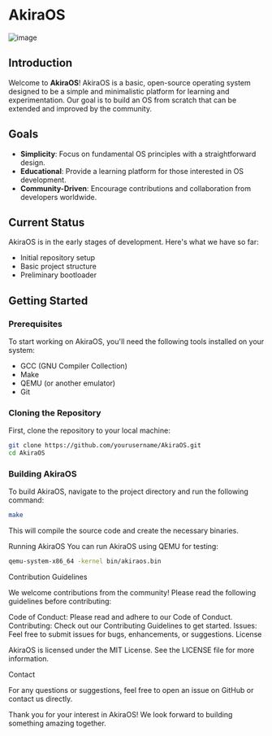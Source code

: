 # AkiraOS

![image](https://github.com/JJMugenyi/AkiraOS/assets/62541664/060c4303-274e-47d9-8dce-07ae868afb05)

## Introduction

Welcome to **AkiraOS**! AkiraOS is a basic, open-source operating system designed to be a simple and minimalistic platform for learning and experimentation. Our goal is to build an OS from scratch that can be extended and improved by the community.

## Goals

- **Simplicity**: Focus on fundamental OS principles with a straightforward design.
- **Educational**: Provide a learning platform for those interested in OS development.
- **Community-Driven**: Encourage contributions and collaboration from developers worldwide.

## Current Status

AkiraOS is in the early stages of development. Here's what we have so far:
- Initial repository setup
- Basic project structure
- Preliminary bootloader

## Getting Started

### Prerequisites

To start working on AkiraOS, you'll need the following tools installed on your system:
- GCC (GNU Compiler Collection)
- Make
- QEMU (or another emulator)
- Git

### Cloning the Repository

First, clone the repository to your local machine:

```bash
git clone https://github.com/yourusername/AkiraOS.git
cd AkiraOS
```

### Building AkiraOS
To build AkiraOS, navigate to the project directory and run the following command:

```bash
make
```

This will compile the source code and create the necessary binaries.

Running AkiraOS
You can run AkiraOS using QEMU for testing:

```bash
qemu-system-x86_64 -kernel bin/akiraos.bin
```

Contribution Guidelines

We welcome contributions from the community! Please read the following guidelines before contributing:

Code of Conduct: Please read and adhere to our Code of Conduct.
Contributing: Check out our Contributing Guidelines to get started.
Issues: Feel free to submit issues for bugs, enhancements, or suggestions.
License

AkiraOS is licensed under the MIT License. See the LICENSE file for more information.

Contact

For any questions or suggestions, feel free to open an issue on GitHub or contact us directly.

Thank you for your interest in AkiraOS! We look forward to building something amazing together.



